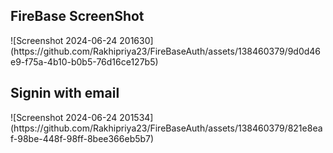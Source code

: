 <h2>FireBase ScreenShot</h2>
![Screenshot 2024-06-24 201630](https://github.com/Rakhipriya23/FireBaseAuth/assets/138460379/9d0d46e9-f75a-4b10-b0b5-76d16ce127b5)

<h2>Signin with email</h2>
![Screenshot 2024-06-24 201534](https://github.com/Rakhipriya23/FireBaseAuth/assets/138460379/821e8eaf-98be-448f-98ff-8bee366eb5b7)
